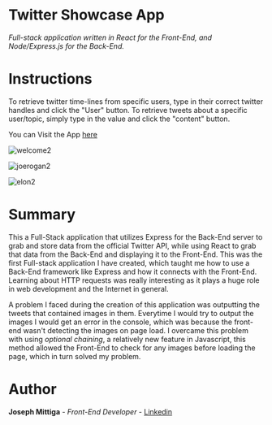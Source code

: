 # Twitter Showcase App

*Full-stack application written in React for the Front-End, and Node/Express.js for the Back-End.*


# Instructions

To retrieve twitter time-lines from specific users, type in their correct twitter handles and click the "User" button. To retrieve tweets about a specific user/topic, simply type in the value and click the "content" button.

You can Visit the App [here](https://twitter-showcase-1.herokuapp.com/)

![welcome2](https://user-images.githubusercontent.com/55517078/108610476-ded07900-73a3-11eb-9bb2-26fae45dbf96.JPG)

![joerogan2](https://user-images.githubusercontent.com/55517078/108610482-eb54d180-73a3-11eb-935a-405955020a47.JPG)

![elon2](https://user-images.githubusercontent.com/55517078/108610487-f445a300-73a3-11eb-904a-2e5e8a49b344.JPG)

# Summary 

This a Full-Stack application that utilizes Express for the Back-End server to grab and store data from the official Twitter API, while using React to grab that data from the Back-End and displaying it to the Front-End.
This was the first Full-stack application I have created, which taught me how to use a Back-End framework like Express and how it connects with the Front-End. Learning about HTTP requests was really interesting as it plays a huge role in web development and the Internet in general.

A problem I faced during the creation of this application was outputting the tweets that contained images in them. Everytime I would try to output the images I would get an error in the console, which was because the front-end wasn't detecting the images on page load. I overcame this problem with using *optional chaining*, a relatively new feature in Javascript, this method allowed the Front-End to check for any images before loading the page, which in turn solved my problem. 

# Author 

**Joseph Mittiga** - *Front-End Developer* - [Linkedin](https://www.linkedin.com/in/joseph-mittiga-939121203/)